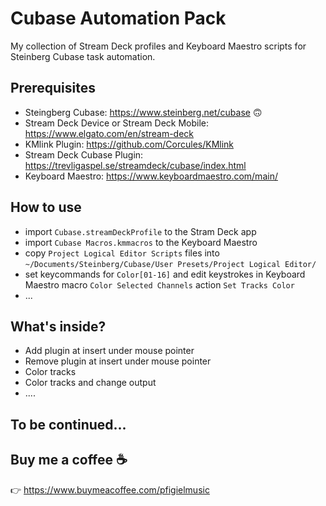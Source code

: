 # Cubase Automation Pack
My collection of Stream Deck profiles and Keyboard Maestro scripts for Steinberg Cubase task automation.

## Prerequisites
- Steingberg Cubase: https://www.steinberg.net/cubase 🙃
- Stream Deck Device or Stream Deck Mobile: https://www.elgato.com/en/stream-deck
- KMlink Plugin: https://github.com/Corcules/KMlink
- Stream Deck Cubase Plugin: https://trevligaspel.se/streamdeck/cubase/index.html
- Keyboard Maestro: https://www.keyboardmaestro.com/main/

## How to use
- import `Cubase.streamDeckProfile` to the Stram Deck app
- import `Cubase Macros.kmmacros` to the Keyboard Maestro
- copy `Project Logical Editor Scripts` files into `~/Documents/Steinberg/Cubase/User Presets/Project Logical Editor/`
- set keycommands for `Color[01-16]` and edit keystrokes in Keyboard Maestro macro `Color Selected Channels` action `Set Tracks Color`
- ...

## What's inside?
- Add plugin at insert under mouse pointer
- Remove plugin at insert under mouse pointer
- Color tracks
- Color tracks and change output
- ....

## To be continued...

## Buy me a coffee ☕️
👉 https://www.buymeacoffee.com/pfigielmusic
